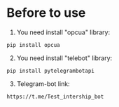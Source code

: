 # Before to use
  1. You need install "opcua" library:

    pip install opcua
    
  2. You need install "telebot" library:

    pip install pytelegrambotapi
  
  3. Telegram-bot link:
  
    https://t.me/Test_intership_bot

